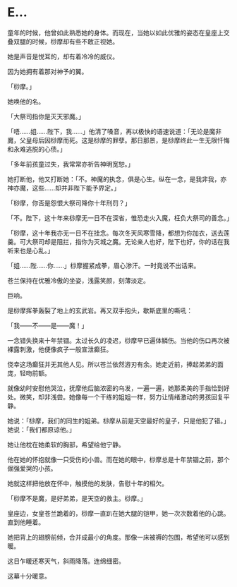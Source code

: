 # E…

童年的时候，他曾如此熟悉她的身体。而现在，当她以如此优雅的姿态在皇座上交叠双腿的时候，桫摩却有些不敢正视她。

她是声音是悦耳的，却有着冷冷的威仪。

因为她拥有着那对神予的翼。

「桫摩。」

她唤他的名。

「大祭司指你是灭天邪魔。」

「唔……姐……陛下，我……」他清了嗓音，再以极快的语速说道：「无论是魔非魔，父皇母后因桫摩而死。这是桫摩的罪孽。那日那景，是桫摩终此一生无限忏悔和永难逃脱的心债。」

「多年前孩童过失，我常常亦祈告神明宽恕。」

她打断他，他又打断她：「不。神魔的执念，俱是心生。纵在一念，是我非我，亦神亦魔，这些……却并非陛下能予界定。」

「桫摩，你否是怨恨大祭司降你十年刑罚？」

「不。陛下，这十年来桫摩无一日不在深省，惟恐走火入魔，枉负大祭司的善念。」

「桫摩，这十年我亦无一日不在挂念。每次冬天风寒雪降，都想为你加衣，送去莲羹。可大祭司却是阻拦，指你为灭城之魔。无论亲人也好，陛下也好，你的话在我听来也是心乱。」

「姐……陛……你……」桫摩握紧成拳，眉心渗汗。一时竟说不出话来。

苍兰保持在优雅冷傲的坐姿，浅露笑颜，刻薄淡定。

巨响。

是桫摩挥拳轰裂了地上的玄武岩。再又双手抱头，歇斯底里的嘶吼：

「我——不——是——魔！」

一念错失换来十年禁锢。太过长久的凌迟，桫摩早已遍体鳞伤。当他的伤口再次被裸露刺激，他便像疯子一般宣泄癫狂。

侥幸这场癫狂并无其他人见。所以苍兰依然游刃有余。她走近前，捧起弟弟的面庞，轻吻前额。

就像幼时安慰他哭泣，抚摩他后脑浓密的乌发，一遍一遍，她那柔美的手指恰到好处。微笑，却非浅尝。她像每一个干练的姐姐一样，努力让情绪激动的男孩回复平静。

她说：「桫摩，我们的同生的姐弟。桫摩从前是天空最好的皇子，只是他犯了错。」她说：「我们都原谅他。」

她让他枕在她柔软的胸部，希望给他宁静。

他在她的怀抱就像一只受伤的小兽。而在她的眼中，桫摩总是十年禁锢之前，那个倔强爱哭的小孩。

她就这样把他放在怀中，触摸他的发肤，告慰十年的相欠。

「桫摩不是魔，是好弟弟，是天空的救主。桫摩。」

皇座边，女皇苍兰跪着的，桫摩一直趴在她大腿的铠甲，她一次次数着他的心跳。直到他睡着。

她把背上的翅膀前倾，合并成最小的角度。那像一床被褥的包围，希望他可以感到暖。

这日乍暖还寒天气，斜雨降落。连绵细密。

这幕十分暖意。

